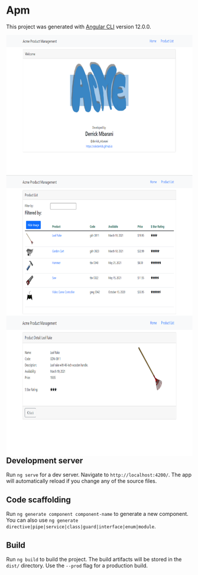 # Apm

This project was generated with [Angular CLI](https://github.com/angular/angular-cli) version 12.0.0.

<p align="center">
    <img src="./Capture.PNG" align="right" width="600" height="380">
    <img src="./CaptureII.PNG" align="right" width="600" height="380">
    <img src="./CaptureIII.PNG" align="right" width="600" height="380">
</p>

## Development server

Run `ng serve` for a dev server. Navigate to `http://localhost:4200/`. The app will automatically reload if you change any of the source files.

## Code scaffolding

Run `ng generate component component-name` to generate a new component. You can also use `ng generate directive|pipe|service|class|guard|interface|enum|module`.

## Build

Run `ng build` to build the project. The build artifacts will be stored in the `dist/` directory. Use the `--prod` flag for a production build.


